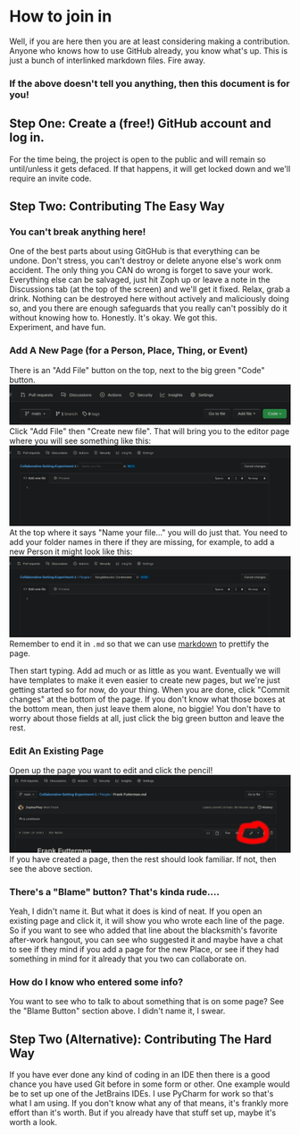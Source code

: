 # How to join in

Well, if you are here then you are at least considering making a contribution.  
Anyone who knows how to use GitHub already, you know what's up.  This is just a 
bunch of interlinked markdown files.  Fire away.

### **If the above doesn't tell you anything, then this document is for you!**

## Step One: Create a (free!) GitHub account and log in.  
For the time being, the project is open to the public and will remain so until/unless it gets defaced.
If that happens, it will get locked down and we'll require an invite code.

## Step Two:  Contributing The Easy Way

### You can't break anything here!
One of the best parts about using GitGHub is that everything can be undone.  Don't stress, you can't
destroy or delete anyone else's work onm accident.  The only thing you CAN do wrong is forget to save 
your work.  Everything else can be salvaged, just hit Zoph up or leave a note in the Discussions tab 
(at the top of the screen) and we'll get it fixed.  Relax, grab a drink.  Nothing can be destroyed 
here without actively and maliciously doing so, and you there are enough safeguards that you really 
can't possibly do it without knowing how to.  Honestly.  It's okay.  We got this.  
Experiment, and have fun.

### Add A New Page (for a Person, Place, Thing, or Event)
There is an "Add File" button on the top, next to the big green "Code" button.
![](Resources/Images/add_file.png)
Click "Add File" then "Create new file".  That will bring you to the editor page where you 
will see something like this:
![](Resources/Images/editor.png)
At the top where it says "Name your file..." you will do just that.  You need to add your 
folder names in there if they are missing, for example, to add a new Person it might look like 
this:
![](Resources/Images/new_person.png)
Remember to end it in `.md` so that we can use [markdown](https://docs.github.com/en/get-started/writing-on-github/getting-started-with-writing-and-formatting-on-github/basic-writing-and-formatting-syntax#styling-text) 
to prettify the page.

Then start typing.  Add ad much or as little as you want.  Eventually we will have templates 
to make it even easier to create new pages, but we're just getting started so for now, do your 
thing.  When you are done, click "Commit changes" at the bottom of the page.  If you don't know 
what those boxes at the bottom mean, then just leave them alone, no biggie!  You don't have
to worry about those fields at all, just click the big green button and leave the rest. 

### Edit An Existing Page
Open up the page you want to edit and click the pencil!  
![](Resources/Images/edit_page.png)
If you have created a page, then the rest should look familiar.  If not, then see the above section.

### There's a "Blame" button?   That's kinda rude....
Yeah, I didn't name it.   But what it does is kind of neat.  If you open an existing page and click 
it, it will show you who wrote each line of the page.  So if you want to see who added that line about 
the blacksmith's favorite after-work hangout, you can see who suggested it and maybe have a chat to see 
if they mind if you add a page for the new Place, or see if they had something in mind for it already 
that you two can collaborate on.

### How do I know who entered some info?
You want to see who to talk to about something that is on some page?  See the "Blame Button" section 
above.   I didn't name it, I swear.  


## Step Two (Alternative): Contributing The Hard Way

If you have ever done any kind of coding in an IDE then there is a good chance you have used Git before 
in some form or other.  One example would be to set up one of the JetBrains IDEs.  I use PyCharm for 
work so that's what I am using.  If you don't know what any of that means, it's frankly more effort than 
it's worth.  But if you already have that stuff set up, maybe it's worth a look.